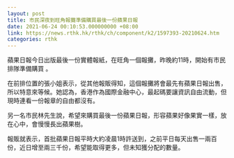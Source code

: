 ```yaml
---
layout: post
title: 市民深夜到旺角報攤準備購買最後一份蘋果日報
date: 2021-06-24 00:10:53.000000000 +08:00
link: https://news.rthk.hk/rthk/ch/component/k2/1597393-20210624.htm
categories: rthk
---
```


蘋果日報今日出版最後一份實體報紙，在旺角一個報攤，昨晚約11時，開始有巿民排隊準備購買 。

在前排位置的張小姐表示，從其他報販得知，這個報攤將會最先有蘋果日報出售，所以特意來等候。她認為，香港作為國際金融中心，最起碼要讓資訊自由流動，但現時連看一份報章的自由都沒有。

另一名市民林先生說，希望來購買最後一份蘋果日報，形容蘋果好像果實一樣，放在心中，會慢慢長出蘋果樹。

報販就表示，首批蘋果日報平時大約凌晨1時許送到，之前平日每天出售一兩百份，近日增至兩三千份，希望能取得更多，但未知獲分配的數量。
